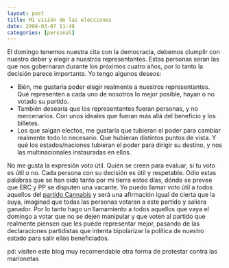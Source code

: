 ```yaml
---
layout: post
title: Mi visión de las elecciones
date: 2008-03-07 11:48
categories: [personal]
---
```

El domingo tenemos nuestra cita con la democracia, debemos clumplir con nuestro deber y elegir a nuestros representantes. Estas  personas seran las que nos gobernaran durante los próximos cuatro años, por lo tanto la decisión parece importante. Yo tengo algunos deseos:

- Bién, me gustaría poder elegir realmente a nuestros representantes. Qué representen a cada uno de nosotros lo mejor posible, hayan o no votado su partido.
- También desearía que los representantes fueran personas, y no mercenarios. Con unos ideales que fueran más allá del beneficio y los billetes.
- Los que salgan electos, me gustaría que tubieran el poder para cambiar realmente todo lo necesario. Que hubieran distintos puntos de vista. Y qué los estados/naciones tubieran el poder para dirigir su destino, y nos las multinacionales instauradas en ellos.

No me gusta la expresión voto útil. Quién se creen para evaluar, si tu voto es útil o no. Cada persona con su decisión es útil y respetable. Odio estas palabras que se han oído tanto por mi tierra estos días, dónde se prevee que ERC y PP se disputen una vacante. Yo puedo llamar voto útil a todos aquellos del <a href="http://es.wikipedia.org/wiki/Partido_Cannabis" target="_blank">partido Cannabis</a> y será una afirmación igual de cierta que la suya, imaginad que todas las personas votaran a este partido y saliera ganador. Por lo tanto hago un llamamiento a todos aquellos que vaya el domingo a votar que no se dejen manipular y que voten al partido que realmente piensen que les puede representar mejor, pasando de las declaraciones partidistas que intenta bipolarizar la política de nuestro estado para salir ellos beneficiados.

pd: visiten este blog muy recomendable otra forma de protestar contra las marionetas
